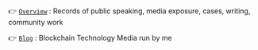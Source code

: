 :point_right: [```Overview```](/OVERVIEW.md) : Records of public speaking, media exposure, cases, writing, community work

:point_right: [```Blog```](https://propwave.jp/) : Blockchain Technology Media run by me
